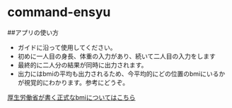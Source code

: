# command-ensyu

##アプリの使い方
- ガイドに沿って使用してください。
- 初めに一人目の身長、体重の入力があり、続いて二人目の入力をします
- 最終的に二人分の結果が同時に出力されます。
- 出力にはbmiの平均も出力されるため、今平均的にどの位置のbmiにいるかが視覚的にわかります。参考にどうぞ。

[厚生労働省が書く正式なbmiについてはこちら](https://www.e-healthnet.mhlw.go.jp/information/dictionary/metabolic/ym-002.html)
